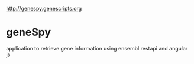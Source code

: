 http://genespy.genescripts.org

geneSpy
=======
application to retrieve gene information using ensembl restapi and angular js
